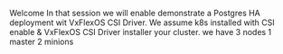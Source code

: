 Welcome
In that session we will enable demonstrate a Postgres HA deployment wit VxFlexOS CSI Driver.
We assume k8s installed with CSI enable & VxFlexOS CSI Driver installer your cluster.
we have 3 nodes 1 master 2 minions

